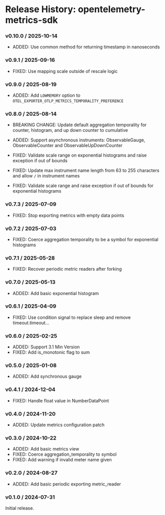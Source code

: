 # Release History: opentelemetry-metrics-sdk

### v0.10.0 / 2025-10-14

* ADDED: Use common method for returning timestamp in nanoseconds

### v0.9.1 / 2025-09-16

* FIXED: Use mapping scale outside of rescale logic

### v0.9.0 / 2025-08-19

* ADDED: Add `LOWMEMORY` option to `OTEL_EXPORTER_OTLP_METRICS_TEMPORALITY_PREFERENCE`

### v0.8.0 / 2025-08-14

- BREAKING CHANGE: Update default aggregation temporality for counter, histogram, and up down counter to cumulative

- ADDED: Support asynchronous instruments: ObservableGauge, ObservableCounter and ObservableUpDownCounter
- FIXED: Validate scale range on exponential histograms and raise exception if out of bounds
- FIXED: Update max instrument name length from 63 to 255 characters and allow `/` in instrument names
- FIXED: Validate scale range and raise exception if out of bounds for exponential histograms

### v0.7.3 / 2025-07-09

- FIXED: Stop exporting metrics with empty data points

### v0.7.2 / 2025-07-03

- FIXED: Coerce aggregation temporality to be a symbol for exponential histograms

### v0.7.1 / 2025-05-28

- FIXED: Recover periodic metric readers after forking

### v0.7.0 / 2025-05-13

- ADDED: Add basic exponential histogram

### v0.6.1 / 2025-04-09

- FIXED: Use condition signal to replace sleep and remove timeout.timeout…

### v0.6.0 / 2025-02-25

- ADDED: Support 3.1 Min Version
- FIXED: Add is_monotonic flag to sum

### v0.5.0 / 2025-01-08

- ADDED: Add synchronous gauge

### v0.4.1 / 2024-12-04

- FIXED: Handle float value in NumberDataPoint

### v0.4.0 / 2024-11-20

- ADDED: Update metrics configuration patch

### v0.3.0 / 2024-10-22

- ADDED: Add basic metrics view
- FIXED: Coerce aggregation_temporality to symbol
- FIXED: Add warning if invalid meter name given

### v0.2.0 / 2024-08-27

- ADDED: Add basic periodic exporting metric_reader

### v0.1.0 / 2024-07-31

Initial release.
